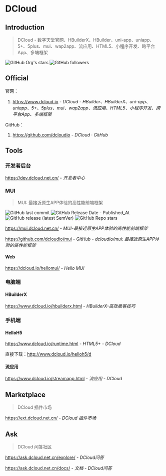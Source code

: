 # DCloud

## Introduction

> DCloud - 数字天堂官网、HBuilderX、HBuilder、uni-app、uniapp、5+、5plus、mui、wap2app、流应用、HTML5、小程序开发、跨平台App、多端框架

![GitHub Org's stars](https://img.shields.io/github/stars/dcloudio)
![GitHub followers](https://img.shields.io/github/followers/dcloudio?style=social)

## Official

官网：

1. https://www.dcloud.io - *DCloud - HBuilder、HBuilderX、uni-app、uniapp、5+、5plus、mui、wap2app、流应用、HTML5、小程序开发、跨平台App、多端框架*

GitHub：

1. https://github.com/dcloudio - *DCloud · GitHub*

## Tools

### 开发者后台

https://dev.dcloud.net.cn/ - *开发者中心*

### MUI

> MUI: 最接近原生APP体验的高性能前端框架

![GitHub last commit](https://img.shields.io/github/last-commit/dcloudio/mui?color=blue&logo=github)
![GitHub Release Date - Published_At](https://img.shields.io/github/release-date/dcloudio/mui?display_date=published_at&logo=github)
![GitHub release (latest SemVer)](https://img.shields.io/github/v/release/dcloudio/mui?logo=github)
![GitHub Repo stars](https://img.shields.io/github/stars/dcloudio/mui?style=social)

https://mui.dcloud.net.cn/ - *MUI-最接近原生APP体验的高性能前端框架*

https://github.com/dcloudio/mui - *GitHub - dcloudio/mui: 最接近原生APP体验的高性能框架*

#### Web

https://dcloud.io/hellomui/ - *Hello MUI*

### 电脑端

#### HBuilderX

https://www.dcloud.io/hbuilderx.html - *HBuilderX-高效极客技巧*

### 手机端

#### HelloH5

https://www.dcloud.io/runtime.html - *HTML5+ - DCloud*

直接下载：http://www.dcloud.io/helloh5/d

#### 流应用

https://www.dcloud.io/streamapp.html - *流应用 - DCloud*

## Marketplace

> DCloud 插件市场

https://ext.dcloud.net.cn/ - *DCloud 插件市场*

## Ask

> DCloud 问答社区

https://ask.dcloud.net.cn/explore/ - *DCloud问答*

https://ask.dcloud.net.cn/docs/ - *文档 - DCloud问答*
